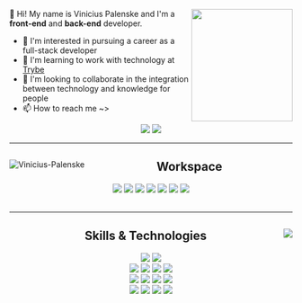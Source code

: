 <div>
  <a href="#"><img align="right" src="https://c.tenor.com/cdgu_rxP5vwAAAAd/cat-hiss.gif" height="200px" width="180px"/></a>
  <p align="left">
    👋 Hi! My name is Vinicius Palenske and I'm a <b>front-end</b> and <b>back-end</b> developer.
    <ul>
      <li>👀 I'm interested in pursuing a career as a full-stack developer</li>
      <li>🌱 I'm learning to work with technology at <a href="https://www.betrybe.com/">Trybe</a></li>
      <li>💞️ I'm looking to collaborate in the integration between technology and knowledge for people</li>
      <li>📫 How to reach me ~></li>
    </ul>
  <div align="center">
    <a href="https://www.linkedin.com/in/vini-palenske/" target="_blank">
      <img src="https://img.shields.io/badge/LinkedIn-0077B5?style=flat&logo=linkedin&logoColor=white"/></a>
    <a href="https://mail.google.com/mail/?view=cm&fs=1&to=viniciuspalenske@gmail.com" target="_blank">
      <img src="https://img.shields.io/badge/Gmail-D14836?style=flat&logo=gmail&logoColor=white"/></a>
  </div>
  </p>
</div>
<hr>
<div>
  <a href="#"><img align="left" src="https://github-readme-stats.vercel.app/api?username=palenske&theme=onedark&show_icons=true&hide=stars&custom_title=Palenske's%20GitHub%20Stats" alt="Vinicius-Palenske"/></a>
  <div align="center">
    <h2>Workspace</h2>
    <a href="#"><img href="#" src="https://img.shields.io/badge/Ubuntu-E95420?style=for-the-badge&logo=ubuntu&logoColor=white"/></a>
    <a href="#"><img src="https://img.shields.io/badge/oh_my_zsh-1A2C34?style=for-the-badge&logo=ohmyzsh&logoColor=white"/></a>
    <a href="#"><img src="https://img.shields.io/badge/Zoom-2D8CFF?style=for-the-badge&logo=zoom&logoColor=white"/></a>
    <a href="#"><img src="https://img.shields.io/badge/Visual_Studio_Code-0078D4?style=for-the-badge&logo=visual%20studio%20code&logoColor=white"/></a>
    <a href="#"><img src="https://img.shields.io/badge/Slack-4A154B?style=for-the-badge&logo=slack&logoColor=white"/></a>
    <a href="#"><img src="https://img.shields.io/badge/Google_chrome-4285F4?style=for-the-badge&logo=Google-chrome&logoColor=white"/></a>
    <a href="#"><img src="https://img.shields.io/badge/Trello-0052CC?style=for-the-badge&logo=trello&logoColor=white"/></a>
  </div>
</div>
<br>
<hr>
<div>
  <a href="#"><img align="right" src="https://github-readme-stats.vercel.app/api/top-langs/?username=palenske&theme=onedark" widht="350px"/></a>
  <div align="center">
    <h2>Skills & Technologies</h2>
    <div>
      <a href="#"><img src="https://img.shields.io/badge/Bash-4D4D4D?style=for-the-badge&logo=gnu-bash&logoColor=white"></a>
      <a href="#"><img src="https://img.shields.io/badge/Git-F34F29?style=for-the-badge&logo=git&logoColor=white"></a>
    </div>
    <div>
      <a href="#"><img src="https://img.shields.io/badge/HTML5-E34F26?style=for-the-badge&logo=html5&logoColor=white"/></a>
      <a href="#"><img src="https://img.shields.io/badge/CSS3-1572B6?style=for-the-badge&logo=css3&logoColor=white"/></a>
      <a href="#"><img src="https://img.shields.io/badge/JavaScript-323330?style=for-the-badge&logo=javascript&logoColor=F7DF1E"/></a>
      <a href="#"><img src="https://img.shields.io/badge/React-20232A?style=for-the-badge&logo=react&logoColor=61DAFB"/></a>
    <div/>
    <div>
      <a href="#"><img src="https://img.shields.io/badge/Redux-593D88?style=for-the-badge&logo=redux&logoColor=white"/></a>
      <a href="#"><img src="https://img.shields.io/badge/React_Router-CA4245?style=for-the-badge&logo=react-router&logoColor=white"/></a>
      <a href="#"><img src="https://img.shields.io/badge/Jest-C21325?style=for-the-badge&logo=jest&logoColor=white"/></a>
      <a href="#"><img src="https://img.shields.io/badge/RTL-1A2C34?style=for-the-badge&amp;logo=testing-library&amp;logoColor=E33332"></a>
    </div>
    <div>
      <a href="#"><img src="https://img.shields.io/badge/Node.js-339933?style=for-the-badge&logo=nodedotjs&logoColor=white"/></a>
      <a href="#"><img src="https://img.shields.io/badge/Express.js-000000?style=for-the-badge&logo=express&logoColor=white"/></a>
      <a href="#"><img src="https://img.shields.io/badge/MySQL-4479A1?style=for-the-badge&logo=mysql&logoColor=white"/></a>
      <a href="#"><img src="https://img.shields.io/badge/MongoDB-4EA94B?style=for-the-badge&logo=mongodb&logoColor=white"/></a>
    </div>
  </div>
</div>
